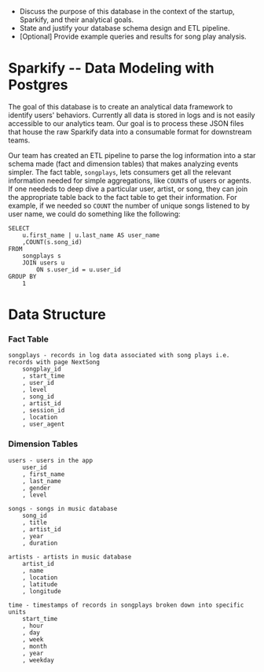 - Discuss the purpose of this database in the context of the startup, Sparkify, and their analytical goals.
- State and justify your database schema design and ETL pipeline.
- [Optional] Provide example queries and results for song play analysis.


# Sparkify -- Data Modeling with Postgres

The goal of this database is to create an analytical data framework to identify users' behaviors. Currently all data is stored in logs and is not easily accessible to our analytics team. Our goal is to process these JSON files that house the raw Sparkify data into a consumable format for downstream teams.

Our team has created an ETL pipeline to parse the log information into a star schema made (fact and dimension tables) that makes analyzing events simpler. The fact table, `songplays`, lets consumers get all the relevant information needed for simple aggregations, like `COUNT`s of users or agents. If one neededs to deep dive a particular user, artist, or song, they can join the appropriate table back to the fact table to get their information. For example, if we needed so `COUNT` the number of unique songs listened to by user name, we could do something like the following:

~~~~
SELECT
    u.first_name | u.last_name AS user_name
    ,COUNT(s.song_id)
FROM
    songplays s
    JOIN users u
        ON s.user_id = u.user_id
GROUP BY
    1
~~~~

# Data Structure

### Fact Table
    
    songplays - records in log data associated with song plays i.e. records with page NextSong
        songplay_id
        , start_time
        , user_id
        , level
        , song_id
        , artist_id
        , session_id
        , location
        , user_agent

### Dimension Tables

    users - users in the app
        user_id
        , first_name
        , last_name
        , gender
        , level
    
    songs - songs in music database
        song_id
        , title
        , artist_id
        , year
        , duration
    
    artists - artists in music database
        artist_id
        , name
        , location
        , latitude
        , longitude
    
    time - timestamps of records in songplays broken down into specific units
        start_time
        , hour
        , day
        , week
        , month
        , year
        , weekday
